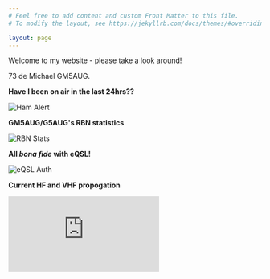 ```yaml
---
# Feel free to add content and custom Front Matter to this file.
# To modify the layout, see https://jekyllrb.com/docs/themes/#overriding-theme-defaults

layout: page
---
```


Welcome to my website - please take a look around!

73 de Michael GM5AUG.

**Have I been on air in the last 24hrs??**

![Ham Alert](https://hamalert.org/myspot?c=GM5AUG&h=f28667128cef90b4&a=24)

**GM5AUG/G5AUG's RBN statistics**

![RBN Stats](https://rbn.telegraphy.de/activity/image/GM5AUG+G5AUG)

**All *bona fide* with eQSL!**

![eQSL Auth](https://gm5augneotes.files.wordpress.com/2023/03/cfimg-7018176395797915477.png?w=580)

**Current HF and VHF propogation**

![Propo](https://www.hamqsl.com/solar101vhfpic.php)

